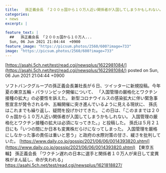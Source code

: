 ```yaml
---
title:   孫正義会長 「２００ヵ国から１０万人近い関係者が入国してしまうかもしれない。入国管理の厳格化とワクチン接種の拡大は必須」  
categories:
- news
excerpt: |
  
feature_text: |
  ##   孫正義会長 「２００ヵ国から１０万人...
  Sun, 06 Jun 2021 21:04:44  +0900
feature_image: "https://picsum.photos/2560/600?image=733"
image: "https://picsum.photos/2560/600?image=733"
---
```


[https://asahi.5ch.net/test/read.cgi/newsplus/1622981084/](https://asahi.5ch.net/test/read.cgi/newsplus/1622981084/)
posted on Sun, 06 Jun 2021 21:04:44  +0900

<!--more-->

ソフトバンクグループの孫正義会長兼社長が６日、ツイッターに新規投稿。今年夏の東京五輪・パラリンピック開催について、 「入国管理の厳格化とワクチン接種の拡大」の必要性を訴えた。 新型コロナウイルスの感染拡大に伴い緊急事態宣言が発令される中、五輪開催に突き進んでいるように見える現状に、 孫氏はこれまでも繰り返し、疑問を投げかけてきた。 この日は、「このままでは２００ヵ国から１０万人近い関係者が入国してしまうかもしれない。 入国管理の厳格化とワクチン接種の拡大は必須になってきた。」と投稿した。 孫氏は５月２１日にも「いつの間にか日本も変異株だらけになってしまった。 入国管理を厳格にしなかった事の責任は重いと思う」と政府の水際対策の甘さ、緩さを批判していた。 [https://www.daily.co.jp/gossip/2021/06/06/0014393820.shtml](https://www.daily.co.jp/gossip/2021/06/06/0014393820.shtml) 【東京五輪】 孫正義会長 「ワクチン遅れの日本に選手と関係者１０万人が来日して変異株がまん延し、命が失われる」 https://asahi.5ch.net/test/read.cgi/newsplus/1621818827/
